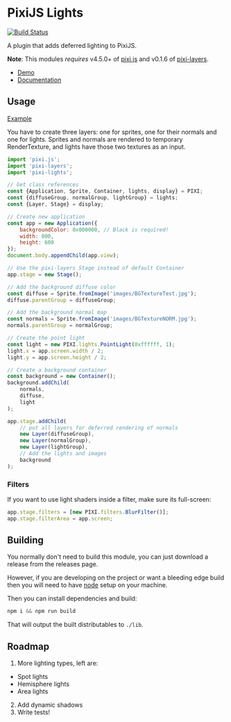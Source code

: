 # PixiJS Lights

[![Build Status](https://travis-ci.org/pixijs/pixi-lights.svg?branch=master)](https://travis-ci.org/pixijs/pixi-lights)

A plugin that adds deferred lighting to PixiJS.

**Note**: This modules *requires* v4.5.0+ of [pixi.js](https://github.com/pixijs/pixi.js) and v0.1.6 of [pixi-layers](https://github.com/pixijs/pixi-display).

* [Demo](https://pixijs.io/pixi-lights/demo/index.html)
* [Documentation](https://pixijs.io/pixi-lights/docs/index.html)

## Usage

[Example](https://pixijs.io/pixi-lights/demo/usage.html)

You have to create three layers: one for sprites, one for their normals and one for lights. Sprites and normals are rendered to temporary RenderTexture, and lights have those two textures as an input.
 
```js
import 'pixi.js';
import 'pixi-layers';
import 'pixi-lights';

// Get class references
const {Application, Sprite, Container, lights, display} = PIXI;
const {diffuseGroup, normalGroup, lightGroup} = lights;
const {Layer, Stage} = display;

// Create new application
const app = new Application({
    backgroundColor: 0x000000, // Black is required!
    width: 800,
    height: 600
});
document.body.appendChild(app.view);

// Use the pixi-layers Stage instead of default Container
app.stage = new Stage();

// Add the background diffuse color
const diffuse = Sprite.fromImage('images/BGTextureTest.jpg');
diffuse.parentGroup = diffuseGroup;

// Add the background normal map
const normals = Sprite.fromImage('images/BGTextureNORM.jpg');
normals.parentGroup = normalGroup;

// Create the point light
const light = new PIXI.lights.PointLight(0xffffff, 1);
light.x = app.screen.width / 2;
light.y = app.screen.height / 2;

// Create a background container 
const background = new Container();
background.addChild(
    normals,
    diffuse,
    light
);

app.stage.addChild(
    // put all layers for deferred rendering of normals
    new Layer(diffuseGroup),
    new Layer(normalGroup),
    new Layer(lightGroup),
    // Add the lights and images
    background
);
```

### Filters

If you want to use light shaders inside a filter, make sure its full-screen:

```js
app.stage.filters = [new PIXI.filters.BlurFilter()];
app.stage.filterArea = app.screen;
```

## Building

You normally don't need to build this module, you can just download a release from the releases page.

However, if you are developing on the project or want a bleeding edge build then you
will need to have [node][node] setup on your machine.

Then you can install dependencies and build:

```js
npm i && npm run build
```

That will output the built distributables to `./lib`.

[node]:       http://nodejs.org/

## Roadmap

1. More lighting types, left are:
 - Spot lights
 - Hemisphere lights
 - Area lights
2. Add dynamic shadows
3. Write tests!
